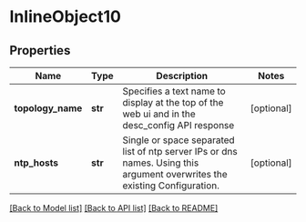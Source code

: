 # InlineObject10

## Properties
Name | Type | Description | Notes
------------ | ------------- | ------------- | -------------
**topology_name** | **str** | Specifies a text name to display at the top of the web ui and in the desc_config API response | [optional] 
**ntp_hosts** | **str** | Single or space separated list of ntp server IPs or dns names.  Using this argument overwrites the existing Configuration.  | [optional] 

[[Back to Model list]](../README.md#documentation-for-models) [[Back to API list]](../README.md#documentation-for-api-endpoints) [[Back to README]](../README.md)


